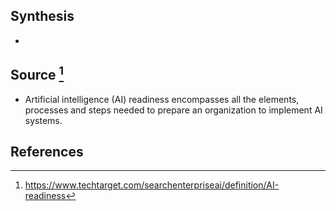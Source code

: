 ## Synthesis
- 
## Source [^1]
- Artificial intelligence (AI) readiness encompasses all the elements, processes and steps needed to prepare an organization to implement AI systems.
## References

[^1]: https://www.techtarget.com/searchenterpriseai/definition/AI-readiness